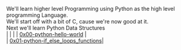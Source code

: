 We'll learn higher level Programming using Python as the high level programming Language.
</br>
We'll start off with a bit of C, cause we're now good at it.
</br>
Next we'll learn Python Data Structures </br>
| | |
| [0x00-python-hello-world](https://github.com/KakaInnocent/alx-higher_level_programming/tree/master/0x00-python-hello_world) |</br>
| [0x01-python-if_else_loops_functions](https://github.com/KakaInnocent/alx-higher_level_programming/tree/master/0x01-python-if_else_loops_functions)|
